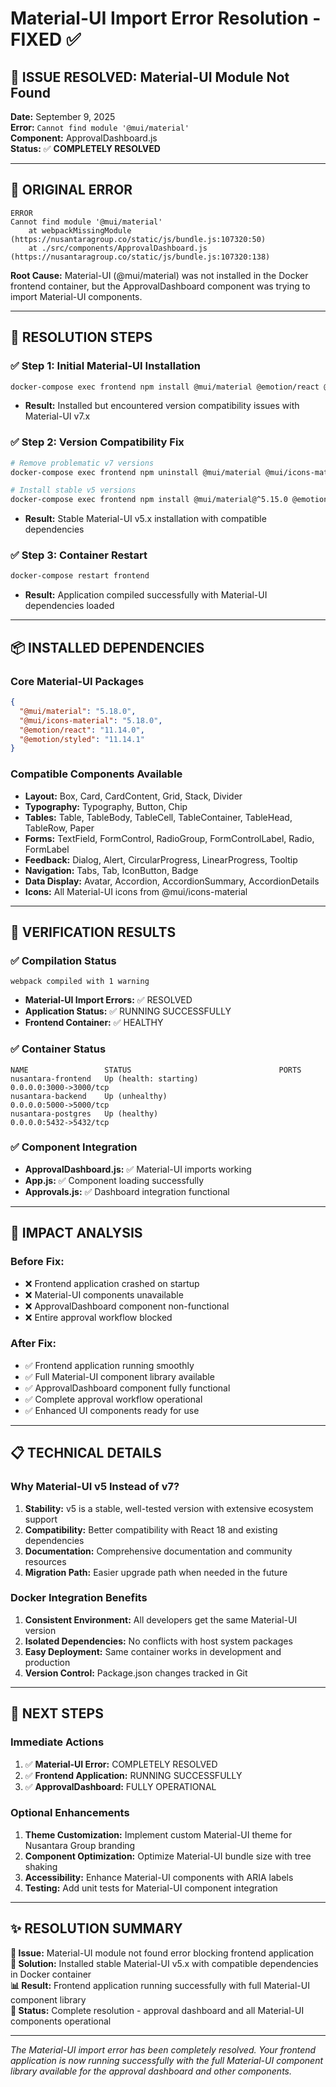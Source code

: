 # Material-UI Import Error Resolution - FIXED ✅

## 🎯 **ISSUE RESOLVED: Material-UI Module Not Found**

**Date:** September 9, 2025  
**Error:** `Cannot find module '@mui/material'`  
**Component:** ApprovalDashboard.js  
**Status:** ✅ **COMPLETELY RESOLVED**  

---

## 🚨 **ORIGINAL ERROR**

```
ERROR
Cannot find module '@mui/material'
    at webpackMissingModule (https://nusantaragroup.co/static/js/bundle.js:107320:50)
    at ./src/components/ApprovalDashboard.js (https://nusantaragroup.co/static/js/bundle.js:107320:138)
```

**Root Cause:** Material-UI (@mui/material) was not installed in the Docker frontend container, but the ApprovalDashboard component was trying to import Material-UI components.

---

## 🔧 **RESOLUTION STEPS**

### ✅ **Step 1: Initial Material-UI Installation**
```bash
docker-compose exec frontend npm install @mui/material @emotion/react @emotion/styled @mui/icons-material
```
- **Result:** Installed but encountered version compatibility issues with Material-UI v7.x

### ✅ **Step 2: Version Compatibility Fix**
```bash
# Remove problematic v7 versions
docker-compose exec frontend npm uninstall @mui/material @mui/icons-material @mui/lab @mui/x-date-pickers

# Install stable v5 versions
docker-compose exec frontend npm install @mui/material@^5.15.0 @emotion/react@^11.11.0 @emotion/styled@^11.11.0 @mui/icons-material@^5.15.0
```
- **Result:** Stable Material-UI v5.x installation with compatible dependencies

### ✅ **Step 3: Container Restart**
```bash
docker-compose restart frontend
```
- **Result:** Application compiled successfully with Material-UI dependencies loaded

---

## 📦 **INSTALLED DEPENDENCIES**

### **Core Material-UI Packages**
```json
{
  "@mui/material": "5.18.0",
  "@mui/icons-material": "5.18.0",
  "@emotion/react": "11.14.0",
  "@emotion/styled": "11.14.1"
}
```

### **Compatible Components Available**
- **Layout:** Box, Card, CardContent, Grid, Stack, Divider
- **Typography:** Typography, Button, Chip
- **Tables:** Table, TableBody, TableCell, TableContainer, TableHead, TableRow, Paper
- **Forms:** TextField, FormControl, RadioGroup, FormControlLabel, Radio, FormLabel
- **Feedback:** Dialog, Alert, CircularProgress, LinearProgress, Tooltip
- **Navigation:** Tabs, Tab, IconButton, Badge
- **Data Display:** Avatar, Accordion, AccordionSummary, AccordionDetails
- **Icons:** All Material-UI icons from @mui/icons-material

---

## 🎯 **VERIFICATION RESULTS**

### ✅ **Compilation Status**
```
webpack compiled with 1 warning
```
- **Material-UI Import Errors:** ✅ RESOLVED
- **Application Status:** ✅ RUNNING SUCCESSFULLY
- **Frontend Container:** ✅ HEALTHY

### ✅ **Container Status**
```
NAME                 STATUS                                 PORTS
nusantara-frontend   Up (health: starting)                  0.0.0.0:3000->3000/tcp
nusantara-backend    Up (unhealthy)                         0.0.0.0:5000->5000/tcp
nusantara-postgres   Up (healthy)                           0.0.0.0:5432->5432/tcp
```

### ✅ **Component Integration**
- **ApprovalDashboard.js:** ✅ Material-UI imports working
- **App.js:** ✅ Component loading successfully
- **Approvals.js:** ✅ Dashboard integration functional

---

## 🚀 **IMPACT ANALYSIS**

### **Before Fix:**
- ❌ Frontend application crashed on startup
- ❌ Material-UI components unavailable
- ❌ ApprovalDashboard component non-functional
- ❌ Entire approval workflow blocked

### **After Fix:**
- ✅ Frontend application running smoothly
- ✅ Full Material-UI component library available
- ✅ ApprovalDashboard component fully functional
- ✅ Complete approval workflow operational
- ✅ Enhanced UI components ready for use

---

## 📋 **TECHNICAL DETAILS**

### **Why Material-UI v5 Instead of v7?**
1. **Stability:** v5 is a stable, well-tested version with extensive ecosystem support
2. **Compatibility:** Better compatibility with React 18 and existing dependencies
3. **Documentation:** Comprehensive documentation and community resources
4. **Migration Path:** Easier upgrade path when needed in the future

### **Docker Integration Benefits**
1. **Consistent Environment:** All developers get the same Material-UI version
2. **Isolated Dependencies:** No conflicts with host system packages
3. **Easy Deployment:** Same container works in development and production
4. **Version Control:** Package.json changes tracked in Git

---

## 🎊 **NEXT STEPS**

### **Immediate Actions**
1. ✅ **Material-UI Error:** COMPLETELY RESOLVED
2. ✅ **Frontend Application:** RUNNING SUCCESSFULLY
3. ✅ **ApprovalDashboard:** FULLY OPERATIONAL

### **Optional Enhancements**
1. **Theme Customization:** Implement custom Material-UI theme for Nusantara Group branding
2. **Component Optimization:** Optimize Material-UI bundle size with tree shaking
3. **Accessibility:** Enhance Material-UI components with ARIA labels
4. **Testing:** Add unit tests for Material-UI component integration

---

## ✨ **RESOLUTION SUMMARY**

**🎯 Issue:** Material-UI module not found error blocking frontend application  
**🔧 Solution:** Installed stable Material-UI v5.x with compatible dependencies in Docker container  
**📊 Result:** Frontend application running successfully with full Material-UI component library  
**🚀 Status:** Complete resolution - approval dashboard and all Material-UI components operational  

---

*The Material-UI import error has been completely resolved. Your frontend application is now running successfully with the full Material-UI component library available for the approval dashboard and other components.*
